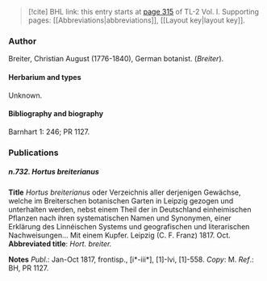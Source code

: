 > [!cite] BHL link: this entry starts at [page 315](https://www.biodiversitylibrary.org/item/103414#page/363/mode/1up) of TL-2 Vol. I.
> Supporting pages: [[Abbreviations|abbreviations]], [[Layout key|layout key]].

### Author

Breiter, Christian August (1776-1840), German botanist. (*Breiter*).

#### Herbarium and types

Unknown.

#### Bibliography and biography

Barnhart 1: 246; PR 1127.

### Publications

##### n.732. Hortus breiterianus

**Title**
*Hortus breiterianus* oder Verzeichnis aller derjenigen Gewächse, welche im Breiterschen botanischen Garten in Leipzig gezogen und unterhalten werden, nebst einem Theil der in Deutschland einheimischen Pflanzen nach ihren systematischen Namen und Synonymen, einer Erklärung des Linnéischen Systems und geografischen und literarischen Nachweisungen... Mit einem Kupfer. Leipzig (C. F. Franz) 1817. Oct.
**Abbreviated title**: *Hort. breiter.*

**Notes**
*Publ*.: Jan-Oct 1817, frontisp., \[i\*-iii\*\], \[1\]-lvi, \[1\]-558. *Copy*: M.
*Ref*.: BH, PR 1127.

